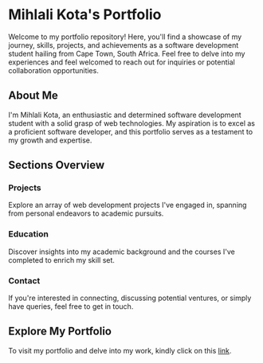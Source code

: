 # Mihlali Kota's Portfolio

Welcome to my portfolio repository! Here, you'll find a showcase of my journey, skills, projects, and achievements as a software development student hailing from Cape Town, South Africa. Feel free to delve into my experiences and feel welcomed to reach out for inquiries or potential collaboration opportunities.

## About Me

I'm Mihlali Kota, an enthusiastic and determined software development student with a solid grasp of web technologies. My aspiration is to excel as a proficient software developer, and this portfolio serves as a testament to my growth and expertise.

## Sections Overview

### Projects

Explore an array of web development projects I've engaged in, spanning from personal endeavors to academic pursuits.

### Education

Discover insights into my academic background and the courses I've completed to enrich my skill set.

### Contact

If you're interested in connecting, discussing potential ventures, or simply have queries, feel free to get in touch.

## Explore My Portfolio

To visit my portfolio and delve into my work, kindly click on this [link](https://mihlaliportfolio2.netlify.app/).
